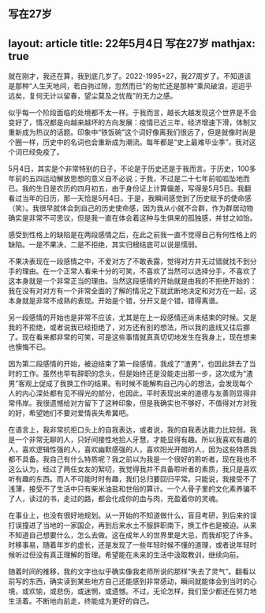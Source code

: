 写在27岁
---
layout: article
title: 22年5月4日 写在27岁
mathjax: true
---
就在刚才，我还在算，我到底几岁了。2022-1995=27，我27周岁了。不知道该是那种“人生天地间，若白驹过隙，忽然而已”的匆忙还是那种“乘风破浪，迢迢乎远矣，复何无计以留春，望尘莫及之忧哉”的无力之感。
<!--more-->

似乎每一个阶段面临的处境都不太一样。于我而言，越长大越发现这个世界是不会变好了，情况都是向越来越坏的方向发展：疫情已近三年，经济增速下滑，体制又重新成为热议的话题。印象中“铁饭碗”这个词好像离我们很远了，但是就像时尚是个圈一样，历史中的名词也会重新成为潮流。每年都是“史上最难毕业季”，我对这个词已经免疫了。

5月4日，其实是个非常特别的日子，不论是于历史还是于我而言。于历史，100多年前的五四运动解放思想的意义自不必说；于我，不过是二十七年前呱呱坠地而已。我的生日是农历的四月初五，由于身份证上计算偏差，写得是5月5日。我翻看过当年的日历，那一天恰是5月4日。于是，我瞬间感觉到了历史赋予的使命感（笑）。我很早就体会到自己的历史使命感，因为我从小就不合群，作为群居动物确实是非常不可思议，但是我一直在体会着这种与生俱来的孤独感，并甘之如饴。

感受到性格上的缺陷是在两段感情之后，在此之前我一直不觉得自己有何性格上的缺陷。一是不果决，二是不拒绝，其实归根结底可以说是懦弱。

不果决表现在一段感情之中，不爱对方了不敢表露，觉得对方并无过错就找不到分手的理由。在一个正常人看来十分的可笑，不喜欢了当然可以选择分手，不喜欢了这本身就是一个非常正当的理由。当然这段感情的开始就是由我的不拒绝开始的：我在没有对对方有一个非常全面的了解的情况之下就武断地决定和对方在一起，这本身就是非常不成熟的表现。开始是个错，分开又是个错，错得离谱。

另一段感情的开始也是非常不应该，尤其是在上一段感情还尚未结束的时候。又是我的不拒绝，或者说我已经拒绝了，对方还有别的想法，所以我的底线又往后挪了。现在看来都非常的可笑，可是这些事情就真真切切地发生在我身上，现在想来也懊悔不已。

因为第二段感情的开始，被迫结束了第一段感情，我成了“渣男”，也因此辞去了当时的工作。虽然也早有辞职的念头，但是始终还是没能走出那一步，这次成为“渣男”客观上促成了我换工作的结果。有时候不能解构自己内心的想法，会发现每个人的内心深处都有见不得光的部分，也因此，平时表现出来的道德与友善则显得非常伟岸。我很遗憾给对方留下了这种印象，但是我确实也不够好，不值得对方对我的好，希望她们不要对爱情丧失希冀吧。

在语言上，我非常抗拒口头上的自我表达，或者说，我的自我表达能力比较弱。我是一个非常无聊的人，只好间接性地拾人牙慧，才能显得有趣。所以我喜欢有趣的人，喜欢逻辑性强的人，喜欢幽默感强的人，喜欢阳光开朗的人，因为这些特质我都不具备。我自己有什么特质呢？我之前以为我是一个很好的聆听者，现在我也不这么认为，经过了两任女友的絮叨，我觉得我并不具备聆听者的素质，我只是喜欢听有趣的东西。而人不可能时时有趣，我们总归要回归平常。只能说，我接受不了浅薄，接受不了生活中只有柴米油盐和世俗的算计。一个人骨子里的文化素养骗不了人，读过的书，走过的路，都会化成你的血与肉，充盈着你的灵魂。

在事业上，也没有很好地规划。从一开始的不知道做什么，盲目考研，到后来的误打误撞进了当地的一家国企，再到后来水土不服辞职南下，换工作也是被迫。从来不知道自己想要什么，怎么去做。这在成年人的世界里是大忌，而我却犯了许多。时移事易，随着年岁的虚长，还是发现了一些年轻时候不懂的道理，或者说年轻时候听过但没有真正理解的哲理。希望能在未来的生活中汲取教训，继续向前。

随着时间的推移，我的文字也似乎确实像我老师所说的那样“失去了灵气”。翻看以前写的东西，确实读到某些地方自己还能感到非常感动，瞬间就能体会到当时的心境，或欢愉，或悲伤，或迷惘，或遗憾。不过，无论怎样，我们至少都还在努力地生活着。不断地向前走，终能成为更好的自己。
